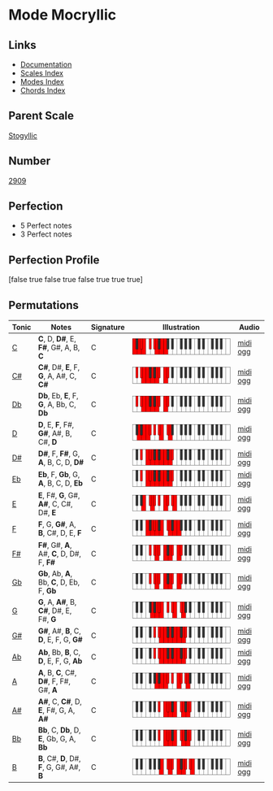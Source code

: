 # Mode Mocryllic

## Links

- [Documentation](index.md)
- [Scales Index](Scales.md)
- [Modes Index](Modes.md)
- [Chords Index](Chords.md)

## Parent Scale

[Stogyllic](ScaleStogyllic.md)

## Number

[2909](https://ianring.com/musictheory/scales/2909)

## Perfection

- 5 Perfect notes
- 3 Perfect notes

## Perfection Profile

[false true false true false true true true]

## Permutations

| Tonic | Notes | Signature | Illustration | Audio |
|-------|-------|-----------|--------------|-------|
| [C](ModeCNaturalMocryllic.md) | **C**, D, **D#**, E, **F#**, G#, A, B, **C** | C | ![CNaturalMocryllic](ModeCNaturalMocryllic.png) | [midi](ModeCNaturalMocryllic.mid) [ogg](ModeCNaturalMocryllic.ogg) |
| [C#](ModeCSharpMocryllic.md) | **C#**, D#, **E**, F, **G**, A, A#, C, **C#** | C | ![CSharpMocryllic](ModeCSharpMocryllic.png) | [midi](ModeCSharpMocryllic.mid) [ogg](ModeCSharpMocryllic.ogg) |
| [Db](ModeDFlatMocryllic.md) | **Db**, Eb, **E**, F, **G**, A, Bb, C, **Db** | C | ![DFlatMocryllic](ModeDFlatMocryllic.png) | [midi](ModeDFlatMocryllic.mid) [ogg](ModeDFlatMocryllic.ogg) |
| [D](ModeDNaturalMocryllic.md) | **D**, E, **F**, F#, **G#**, A#, B, C#, **D** | C | ![DNaturalMocryllic](ModeDNaturalMocryllic.png) | [midi](ModeDNaturalMocryllic.mid) [ogg](ModeDNaturalMocryllic.ogg) |
| [D#](ModeDSharpMocryllic.md) | **D#**, F, **F#**, G, **A**, B, C, D, **D#** | C | ![DSharpMocryllic](ModeDSharpMocryllic.png) | [midi](ModeDSharpMocryllic.mid) [ogg](ModeDSharpMocryllic.ogg) |
| [Eb](ModeEFlatMocryllic.md) | **Eb**, F, **Gb**, G, **A**, B, C, D, **Eb** | C | ![EFlatMocryllic](ModeEFlatMocryllic.png) | [midi](ModeEFlatMocryllic.mid) [ogg](ModeEFlatMocryllic.ogg) |
| [E](ModeENaturalMocryllic.md) | **E**, F#, **G**, G#, **A#**, C, C#, D#, **E** | C | ![ENaturalMocryllic](ModeENaturalMocryllic.png) | [midi](ModeENaturalMocryllic.mid) [ogg](ModeENaturalMocryllic.ogg) |
| [F](ModeFNaturalMocryllic.md) | **F**, G, **G#**, A, **B**, C#, D, E, **F** | C | ![FNaturalMocryllic](ModeFNaturalMocryllic.png) | [midi](ModeFNaturalMocryllic.mid) [ogg](ModeFNaturalMocryllic.ogg) |
| [F#](ModeFSharpMocryllic.md) | **F#**, G#, **A**, A#, **C**, D, D#, F, **F#** | C | ![FSharpMocryllic](ModeFSharpMocryllic.png) | [midi](ModeFSharpMocryllic.mid) [ogg](ModeFSharpMocryllic.ogg) |
| [Gb](ModeGFlatMocryllic.md) | **Gb**, Ab, **A**, Bb, **C**, D, Eb, F, **Gb** | C | ![GFlatMocryllic](ModeGFlatMocryllic.png) | [midi](ModeGFlatMocryllic.mid) [ogg](ModeGFlatMocryllic.ogg) |
| [G](ModeGNaturalMocryllic.md) | **G**, A, **A#**, B, **C#**, D#, E, F#, **G** | C | ![GNaturalMocryllic](ModeGNaturalMocryllic.png) | [midi](ModeGNaturalMocryllic.mid) [ogg](ModeGNaturalMocryllic.ogg) |
| [G#](ModeGSharpMocryllic.md) | **G#**, A#, **B**, C, **D**, E, F, G, **G#** | C | ![GSharpMocryllic](ModeGSharpMocryllic.png) | [midi](ModeGSharpMocryllic.mid) [ogg](ModeGSharpMocryllic.ogg) |
| [Ab](ModeAFlatMocryllic.md) | **Ab**, Bb, **B**, C, **D**, E, F, G, **Ab** | C | ![AFlatMocryllic](ModeAFlatMocryllic.png) | [midi](ModeAFlatMocryllic.mid) [ogg](ModeAFlatMocryllic.ogg) |
| [A](ModeANaturalMocryllic.md) | **A**, B, **C**, C#, **D#**, F, F#, G#, **A** | C | ![ANaturalMocryllic](ModeANaturalMocryllic.png) | [midi](ModeANaturalMocryllic.mid) [ogg](ModeANaturalMocryllic.ogg) |
| [A#](ModeASharpMocryllic.md) | **A#**, C, **C#**, D, **E**, F#, G, A, **A#** | C | ![ASharpMocryllic](ModeASharpMocryllic.png) | [midi](ModeASharpMocryllic.mid) [ogg](ModeASharpMocryllic.ogg) |
| [Bb](ModeBFlatMocryllic.md) | **Bb**, C, **Db**, D, **E**, Gb, G, A, **Bb** | C | ![BFlatMocryllic](ModeBFlatMocryllic.png) | [midi](ModeBFlatMocryllic.mid) [ogg](ModeBFlatMocryllic.ogg) |
| [B](ModeBNaturalMocryllic.md) | **B**, C#, **D**, D#, **F**, G, G#, A#, **B** | C | ![BNaturalMocryllic](ModeBNaturalMocryllic.png) | [midi](ModeBNaturalMocryllic.mid) [ogg](ModeBNaturalMocryllic.ogg) |
